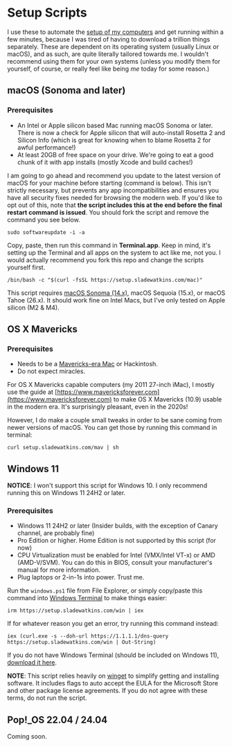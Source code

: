 # Setup Scripts
I use these to automate the [setup of my computers](https://setup.sladewatkins.com/about) and get running within a few minutes, because I was tired of having to download a trillion things separately. These are dependent on its operating system (usually Linux or macOS), and as such, are quite literally tailored towards me. I wouldn't recommend using them for your own systems (unless you modify them for yourself, of course, or really feel like being *me* today for some reason.)

## macOS (Sonoma and later)

### Prerequisites 
- An Intel or Apple silicon based Mac running macOS Sonoma or later. There is now a check for Apple silicon that will auto-install Rosetta 2 and Silicon Info (which is great for knowing when to blame Rosetta 2 for awful performance!)
- At least 20GB of free space on your drive. We're going to eat a good chunk of it with app installs (mostly Xcode and build caches!)

I am going to go ahead and recommend you update to the latest version of macOS for your machine before starting (command is below). This isn't strictly necessary, but prevents any app incompatibilities and ensures you have all security fixes needed for browsing the modern web. If you'd like to opt out of this, note that **the script includes this at the end before the final restart command is issued**. You should fork the script and remove the command you see below.

```
sudo softwareupdate -i -a
```

Copy, paste, then run this command in **Terminal.app**. Keep in mind, it's setting up the Terminal and all apps on the system to act like me, not you. I would actually recommend you fork this repo and change the scripts yourself first.

```
/bin/bash -c "$(curl -fsSL https://setup.sladewatkins.com/mac)"
```

This script requires [macOS Sonoma (14.x)](https://apps.apple.com/us/app/macos-sonoma/id6450717509?mt=12), macOS Sequoia (15.x), or macOS Tahoe (26.x). It should work fine on Intel Macs, but I've only tested on Apple silicon (M2 & M4).

## OS X Mavericks

### Prerequisites 
- Needs to be a [Mavericks-era Mac](https://support.apple.com/en-us/112560) or Hackintosh.
- Do not expect miracles.

For OS X Mavericks capable computers (my 2011 27-inch iMac), I mostly use the guide at [https://www.mavericksforever.com](https://www.mavericksforever.com) to make OS X Mavericks (10.9) usable in the modern era. It's surprisingly pleasant, even in the 2020s!

However, I do make a couple small tweaks in order to be sane coming from newer versions of macOS. You can get those by running this command in terminal:

```
curl setup.sladewatkins.com/mav | sh
```


## Windows 11
**NOTICE**: I won't support this script for Windows 10. I only recommend running this on Windows 11 24H2 or later.

### Prerequisites
- Windows 11 24H2 or later (Insider builds, with the exception of Canary channel, are probably fine)
- Pro Edition or higher. Home Edition is not supported by this script (for now)
- CPU Virtualization must be enabled for Intel (VMX/Intel VT-x) or AMD (AMD-V/SVM). You can do this in BIOS, consult your manufacturer's manual for more information.
- Plug laptops or 2-in-1s into power. Trust me.

Run the ``windows.ps1`` file from File Explorer, or simply copy/paste this command into [Windows Terminal](https://github.com/microsoft/terminal) to make things easier:


```
irm https://setup.sladewatkins.com/win | iex
```

If for whatever reason you get an error, try running this command instead:

```
iex (curl.exe -s --doh-url https://1.1.1.1/dns-query https://setup.sladewatkins.com/win | Out-String)
```

If you do not have Windows Terminal (should be included on Windows 11), [download it here](https://github.com/microsoft/terminal/releases).

**NOTE**: This script relies heavily on [winget](https://learn.microsoft.com/en-us/windows/package-manager/winget/) to simplify getting and installing software. It includes flags to auto accept the EULA for the Microsoft Store and other package license agreements. If you do not agree with these terms, do not run the script.

## Pop!_OS 22.04 / 24.04
Coming soon.
